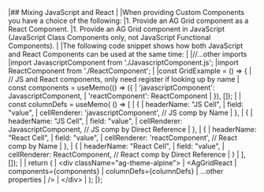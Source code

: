 <framework-specific-section frameworks="react">
|## Mixing JavaScript and React
|
|When providing Custom Components you have a choice of the following:
|1. Provide an AG Grid component as a React Component.
|1. Provide an AG Grid component in JavaScript (JavaScript Class Components only, not JavaScript Functional Components).
|
|The following code snippet shows how both JavaScript and React Components can be used at the same time:
|
</framework-specific-section>

<framework-specific-section frameworks="react">
<snippet transform={false} language="jsx">
|//...other imports
|import JavascriptComponent from './JavascriptComponent.js';
|import ReactComponent from './ReactComponent';
|
|const GridExample = () => {
|   // JS and React components, only need register if looking up by name
|   const components = useMemo(() => ({
|       'javascriptComponent': JavascriptComponent,
|       'reactComponent': ReactComponent    
|   }), []);
|
|   const columnDefs = useMemo( () => [
|       {
|           headerName: "JS Cell",
|           field: "value",
|           cellRenderer: 'javascriptComponent', // JS comp by Name
|       },
|       {
|           headerName: "JS Cell",
|           field: "value",
|           cellRenderer: JavascriptComponent, // JS comp by Direct Reference
|       },
|       {
|           headerName: "React Cell",
|           field: "value",
|           cellRenderer: 'reactComponent', // React comp by Name
|       },
|       {
|           headerName: "React Cell",
|           field: "value",
|           cellRenderer: ReactComponent, // React comp by Direct Reference
|       }
|   ], []);
|
|    return (
|        &lt;div className="ag-theme-alpine">
|            &lt;AgGridReact
|               components={components}
|               columnDefs={columnDefs}
|               ...other properties
|            />
|        &lt;/div>
|    );
|};
</snippet>
</framework-specific-section>